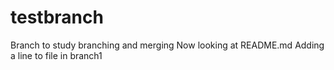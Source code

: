 # testbranch
Branch to study branching and merging
Now looking at README.md
Adding a line to file in branch1
